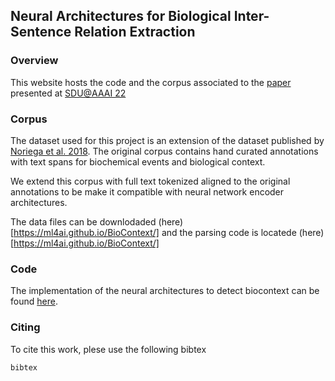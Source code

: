 ## Neural Architectures for Biological Inter-Sentence Relation Extraction

### Overview

This website hosts the code and the corpus associated to the [paper](tbd) presented at [SDU@AAAI 22](https://sites.google.com/view/sdu-aaai22/cfp?authuser=0)

### Corpus

The dataset used for this project is an extension of the dataset published by [Noriega et al. 2018](https://ml4ai.github.io/BioContext/). The original corpus contains hand curated annotations with text spans for biochemical events and biological context.

We extend this corpus with full text tokenized aligned to the original annotations to be make it compatible with neural network encoder architectures.

The data files can be downlodaded (here)[https://ml4ai.github.io/BioContext/] and the parsing code is locatede (here)[https://ml4ai.github.io/BioContext/]

### Code

The implementation of the neural architectures to detect biocontext can be found [here](https://github.com/enoriega/NeuralInterSentenceBioRelationExtraction/).

### Citing

To cite this work, plese use the following bibtex

```
bibtex
```
